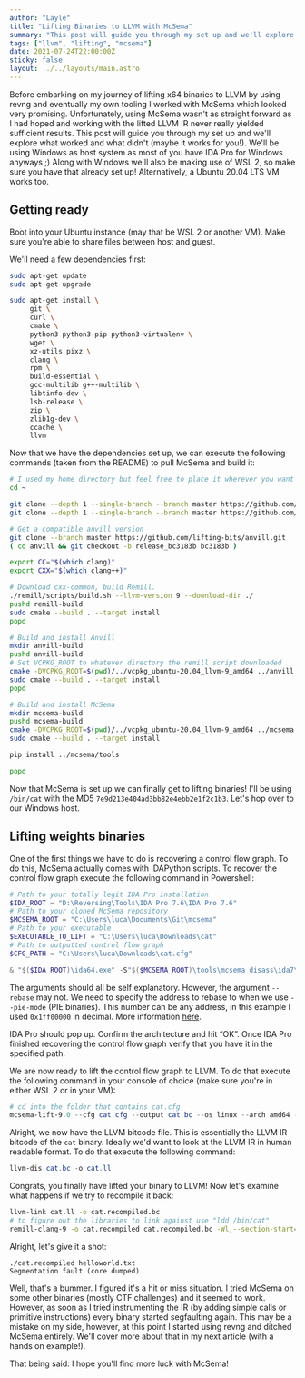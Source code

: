 ```yaml
---
author: "Layle"
title: "Lifting Binaries to LLVM with McSema"
summary: "This post will guide you through my set up and we'll explore what worked and what didn't (maybe it works for you!)."
tags: ["llvm", "lifting", "mcsema"]
date: 2021-07-24T22:00:00Z
sticky: false
layout: ../../layouts/main.astro
---
```



Before embarking on my journey of lifting x64 binaries to LLVM by using revng and eventually my own tooling I worked with McSema which looked very promising. Unfortunately, using McSema wasn't as straight forward as I had hoped and working with the lifted LLVM IR never really yielded sufficient results. This post will guide you through my set up and we'll explore what worked and what didn't (maybe it works for you!). We'll be using Windows as host system as most of you have IDA Pro for Windows anyways ;) Along with Windows we'll also be making use of WSL 2, so make sure you have that already set up! Alternatively, a Ubuntu 20.04 LTS VM works too.

## Getting ready

Boot into your Ubuntu instance (may that be WSL 2 or another VM). Make sure you're able to share files between host and guest.

We'll need a few dependencies first:

```bash
sudo apt-get update
sudo apt-get upgrade

sudo apt-get install \
     git \
     curl \
     cmake \
     python3 python3-pip python3-virtualenv \
     wget \
     xz-utils pixz \
     clang \
     rpm \
     build-essential \
     gcc-multilib g++-multilib \
     libtinfo-dev \
     lsb-release \
     zip \
     zlib1g-dev \
     ccache \
     llvm

```

Now that we have the dependencies set up, we can execute the following commands (taken from the README) to pull McSema and build it:

```bash
# I used my home directory but feel free to place it wherever you want
cd ~

git clone --depth 1 --single-branch --branch master https://github.com/lifting-bits/remill.git
git clone --depth 1 --single-branch --branch master https://github.com/lifting-bits/mcsema.git

# Get a compatible anvill version
git clone --branch master https://github.com/lifting-bits/anvill.git
( cd anvill && git checkout -b release_bc3183b bc3183b )

export CC="$(which clang)"
export CXX="$(which clang++)"

# Download cxx-common, build Remill. 
./remill/scripts/build.sh --llvm-version 9 --download-dir ./
pushd remill-build
sudo cmake --build . --target install
popd

# Build and install Anvill
mkdir anvill-build
pushd anvill-build
# Set VCPKG_ROOT to whatever directory the remill script downloaded
cmake -DVCPKG_ROOT=$(pwd)/../vcpkg_ubuntu-20.04_llvm-9_amd64 ../anvill
sudo cmake --build . --target install
popd

# Build and install McSema
mkdir mcsema-build
pushd mcsema-build
cmake -DVCPKG_ROOT=$(pwd)/../vcpkg_ubuntu-20.04_llvm-9_amd64 ../mcsema
sudo cmake --build . --target install

pip install ../mcsema/tools

popd

```

Now that McSema is set up we can finally get to lifting binaries! I'll be using `/bin/cat` with the MD5 `7e9d213e404ad3bb82e4ebb2e1f2c1b3`. Let's hop over to our Windows host.

## Lifting weights binaries

One of the first things we have to do is recovering a control flow graph. To do this, McSema actually comes with IDAPython scripts. To recover the control flow graph execute the following command in Powershell:

```powershell
# Path to your totally legit IDA Pro installation
$IDA_ROOT = "D:\Reversing\Tools\IDA Pro 7.6\IDA Pro 7.6"
# Path to your cloned McSema repository
$MCSEMA_ROOT = "C:\Users\luca\Documents\Git\mcsema"
# Path to your executable 
$EXECUTABLE_TO_LIFT = "C:\Users\luca\Downloads\cat"
# Path to outputted control flow graph
$CFG_PATH = "C:\Users\luca\Downloads\cat.cfg"

& "$($IDA_ROOT)\ida64.exe" -S"$($MCSEMA_ROOT)\tools\mcsema_disass\ida7\get_cfg.py --output $($CFG_PATH) --log_file \\.\nul --arch amd64 --os linux --entrypoint main --pie-mode --rebase 535822336" $EXECUTABLE_TO_LIFT


```

The arguments should all be self explanatory. However, the argument `--rebase` may not. We need to specify the address to rebase to when we use `--pie-mode` (PIE binaries). This number can be any address, in this example I used `0x1ff00000` in decimal. More information [here](https://github.com/lifting-bits/mcsema/blob/master/docs/McSemaWalkthrough.md#control-flow-recovery).

IDA Pro should pop up. Confirm the architecture and hit “OK”. Once IDA Pro finished recovering the control flow graph verify that you have it in the specified path.

We are now ready to lift the control flow graph to LLVM. To do that execute the following command in your console of choice (make sure you're in either WSL 2 or in your VM):

```powershell
# cd into the folder that contains cat.cfg
mcsema-lift-9.0 --cfg cat.cfg --output cat.bc --os linux --arch amd64 --explicit_args --merge_segments --name_lifted_sections

```

Alright, we now have the LLVM bitcode file. This is essentially the LLVM IR bitcode of the `cat` binary. Ideally we'd want to look at the LLVM IR in human readable format. To do that execute the following command:

```powershell
llvm-dis cat.bc -o cat.ll

```

Congrats, you finally have lifted your binary to LLVM! Now let's examine what happens if we try to recompile it back:

```bash
llvm-link cat.ll -o cat.recompiled.bc
# to figure out the libraries to link against use "ldd /bin/cat"
remill-clang-9 -o cat.recompiled cat.recompiled.bc -Wl,--section-start=.section_1ff00000=0x1ff00000
```

Alright, let's give it a shot:

```
./cat.recompiled helloworld.txt
Segmentation fault (core dumped)
```

Well, that's a bummer. I figured it's a hit or miss situation. I tried McSema on some other binaries (mostly CTF challenges) and it seemed to work. However, as soon as I tried instrumenting the IR (by adding simple calls or primitive instructions) every binary started segfaulting again. This may be a mistake on my side, however, at this point I started using revng and ditched McSema entirely. We'll cover more about that in my next article (with a hands on example!).

That being said: I hope you'll find more luck with McSema!


